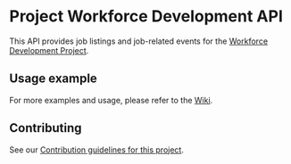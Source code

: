 # Project Workforce Development API

This API provides job listings and job-related events for the [Workforce Development Project](https://github.com/Open-SGF/Portal-To-Work-App).

## Usage example

For more examples and usage, please refer to the [Wiki](https://github.com/sgfdevs/h4g-api-jobs/wiki).


## Contributing

See our [Contribution guidelines for this project](docs/CONTRIBUTING.md).
